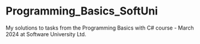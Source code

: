 # Programming_Basics_SoftUni
My solutions to tasks from the Programming Basics with C# course - March 2024 at Software University Ltd.
